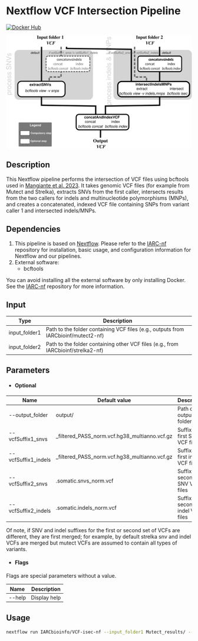 # Nextflow VCF Intersection Pipeline

[![Docker Hub](https://img.shields.io/badge/docker-ready-blue.svg)](https://hub.docker.com/r/iarcbioinfo/vcf-isec-nf/)

![Workflow representation](VCF-isec-nf.png)

## Description
This Nextflow pipeline performs the intersection of VCF files using bcftools used in [Mangiante et al. 2023](https://www.nature.com/articles/s41588-023-01321-1). It takes genomic VCF files (for example from Mutect and Strelka), extracts SNVs from the first caller, intersects results from the two callers for indels and multinucleotide polymorphisms (MNPs), and creates a concatenated, indexed VCF file containing SNPs from variant caller 1 and intersected indels/MNPs.

## Dependencies

1. This pipeline is based on [Nextflow](https://www.nextflow.io). Please refer to the [IARC-nf](https://github.com/IARCbioinfo/IARC-nf) repository for installation, basic usage, and configuration information for Nextflow and our pipelines.
2. External software:
   - bcftools

You can avoid installing all the external software by only installing Docker. See the [IARC-nf](https://github.com/IARCbioinfo/IARC-nf) repository for more information.

## Input
| Type      | Description     |
|-----------|-----------------|
| input_folder1    | Path to the folder containing VCF files (e.g., outputs from IARCbioinf/mutect2-nf) |
| input_folder2    | Path to the folder containing other VCF files (e.g., from IARCbioinf/strelka2-nf)|

## Parameters

* #### Optional
| Name      | Default value | Description     |
|-----------|---------------|-----------------|
| --output_folder    |     output/        | Path of the output folder |
| --vcfSuffix1_snvs   | _filtered_PASS_norm.vcf.hg38_multianno.vcf.gz | Suffix of first SNV VCF files |
| --vcfSuffix1_indels | _filtered_PASS_norm.vcf.hg38_multianno.vcf.gz | Suffix of first indel VCF files |
| --vcfSuffix2_snvs   | .somatic.snvs_norm.vcf | Suffix of second SNV VCF files |
| --vcfSuffix2_indels | .somatic.indels_norm.vcf | Suffix of second indel VCF files |

Of note, if SNV and indel suffixes for the first or second set of VCFs are different, they are first merged; for example, by default strelka snv and indel VCFs are merged but mutect VCFs are assumed to contain all types of variants.

* #### Flags

Flags are special parameters without a value.

| Name      | Description     |
|-----------|-----------------|
| --help    | Display help |

## Usage
```bash
nextflow run IARCbioinfo/VCF-isec-nf --input_folder1 Mutect_results/ --input_folder2 strelka_results/ --outputFolder Mutect_strelka_intersection
```

